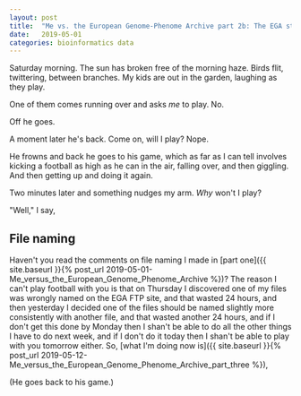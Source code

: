 ```yaml
---
layout: post
title:  "Me vs. the European Genome-Phenome Archive part 2b: The EGA strikes back"
date:   2019-05-01
categories: bioinformatics data
---
```


Saturday morning. The sun has broken free of the morning haze.  Birds flit, twittering, between branches.
 My kids are out in the garden, laughing as they play.

One of them comes running over and asks _me_ to play.  No.

Off he goes.

A moment later he's back. Come on, will I play? Nope. 

He frowns and back he goes to his game, which as far as I can tell involves kicking a football as
high as he can in the air, falling over, and then giggling.  And then getting up and doing it again.

Two minutes later and something nudges my arm. _Why_ won't I play?

"Well," I say,

## File naming

Haven't you read the comments on file naming I made in [part one]({{ site.baseurl }}{% post_url
2019-05-01-Me_versus_the_European_Genome_Phenome_Archive %})? The reason I can't play football with
you is that on Thursday I discovered one of my files was wrongly named on the EGA FTP site, and
that wasted 24 hours, and then yesterday I decided one of the files should be named slightly more
consistently with another file, and that wasted another 24 hours, and if I don't get this done by
Monday then I shan't be able to do all the other things I have to do next week, and if I don't do
it today then I shan't be able to play with you tomorrow either. So, [what I'm doing now is]({{
site.baseurl }}{% post_url 2019-05-12-Me_versus_the_European_Genome_Phenome_Archive_part_three %}),

(He goes back to his game.)

